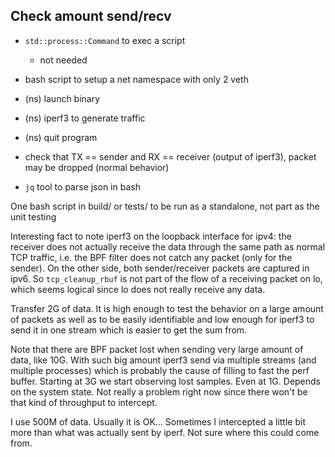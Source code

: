Check amount send/recv
----------------------

* `std::process::Command` to exec a script
	* not needed

* bash script to setup a net namespace with only 2 veth
* (ns) launch binary
* (ns) iperf3 to generate traffic
* (ns) quit program
* check that TX == sender and RX == receiver (output of iperf3), packet may be
  dropped (normal behavior)
* `jq` tool to parse json in bash

One bash script in build/ or tests/ to be run as a standalone, not part as the
unit testing

Interesting fact to note iperf3 on the loopback interface for ipv4: the receiver
does not actually receive the data through the same path as normal TCP traffic,
i.e. the BPF filter does not catch any packet (only for the sender). On the
other side, both sender/receiver packets are captured in ipv6. So
`tcp_cleanup_rbuf` is not part of the flow of a receiving packet on lo, which
seems logical since lo does not really receive any data.

Transfer 2G of data. It is high enough to test the behavior on a large amount of
packets as well as to be easily identifiable and low enough for iperf3 to send it
in one stream which is easier to get the sum from.

Note that there are BPF packet lost when sending very large amount of data,
like 10G. With such big amount iperf3 send via multiple streams (and multiple
processes) which is probably the cause of filling to fast the perf buffer.
Starting at 3G we start observing lost samples.
Even at 1G. Depends on the system state. Not really a problem right now since
there won't be that kind of throughput to intercept.

I use 500M of data. Usually it is OK... Sometimes I intercepted a little bit
more than what was actually sent by iperf. Not sure where this could come from.
